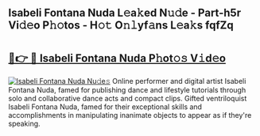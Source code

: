 ## Isabeli Fontana Nuda L𝚎a𝚔ed N𝚞𝚍e - Part-h5r Vi𝚍𝚎o P𝚑𝚘tos - H𝚘𝚝 O𝚗𝚕yf𝚊ns L𝚎a𝚔s fqfZq

# <h2><a href="http://kf2xcmr.oniu.top/?m=Isabeli+Fontana+Nuda">🔗👉 🔴 Isabeli Fontana Nuda P𝚑ot𝚘𝚜 V𝚒d𝚎o</a></h2>

[![Isabeli Fontana Nuda Nu𝚍e𝚜](https://i.imgur.com/0qMVB7G.gif)](http://kf2xcmr.oniu.top/?m=Isabeli+Fontana+Nuda)
Online performer and digital artist Isabeli Fontana Nuda, famed for publishing dance and lifestyle tutorials through solo and collaborative dance acts and compact clips. Gifted ventriloquist Isabeli Fontana Nuda, famed for their exceptional skills and accomplishments in manipulating inanimate objects to appear as if they're speaking.  
